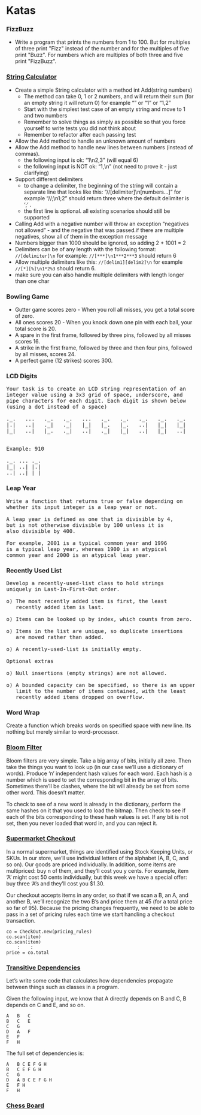 Katas
=====

### FizzBuzz

- Write a program that prints the numbers from 1 to 100. But for multiples of three print "Fizz"
  instead of the number and for the multiples of five print "Buzz". For numbers which are multiples of both
  three and five print "FizzBuzz".


### [String Calculator](http://osherove.com/tdd-kata-1/)

- Create a simple String calculator with a method int Add(string numbers)
    - The method can take 0, 1 or 2 numbers, and will return their sum (for an empty string it will return 0) for example “” or “1” or “1,2”
    - Start with the simplest test case of an empty string and move to 1 and two numbers
    - Remember to solve things as simply as possible so that you force yourself to write tests you did not think about
    - Remember to refactor after each passing test
- Allow the Add method to handle an unknown amount of numbers
- Allow the Add method to handle new lines between numbers (instead of commas).
    - the following input is ok:  “1\n2,3”  (will equal 6)
    - the following input is NOT ok:  “1,\n” (not need to prove it - just clarifying)
- Support different delimiters
    - to change a delimiter, the beginning of the string will contain a separate line that looks like this:   “//[delimiter]\n[numbers…]” for example “//;\n1;2” should return three where the default delimiter is ‘;’ .
    - the first line is optional. all existing scenarios should still be supported
- Calling Add with a negative number will throw an exception “negatives not allowed” - and the negative that was passed.if there are multiple negatives, show all of them in the exception message
- Numbers bigger than 1000 should be ignored, so adding 2 + 1001  = 2
- Delimiters can be of any length with the following format:  `//[delimiter]\n` for example: `//[***]\n1***2***3` should return 6
- Allow multiple delimiters like this:  `//[delim1][delim2]\n` for example `//[*][%]\n1*2%3` should return 6.
- make sure you can also handle multiple delimiters with length longer than one char


### Bowling Game

- Gutter game scores zero - When you roll all misses, you get a total score of zero.
- All ones scores 20 - When you knock down one pin with each ball, your total score is 20.
- A spare in the first frame, followed by three pins, followed by all misses scores 16.
- A strike in the first frame, followed by three and then four pins, followed by all misses, scores 24.
- A perfect game (12 strikes) scores 300.


### LCD Digits

<pre>
Your task is to create an LCD string representation of an
integer value using a 3x3 grid of space, underscore, and
pipe characters for each digit. Each digit is shown below
(using a dot instead of a space)

._.   ...   ._.   ._.   ...   ._.   ._.   ._.   ._.   ._.
|.|   ..|   ._|   ._|   |_|   |_.   |_.   ..|   |_|   |_|
|_|   ..|   |_.   ._|   ..|   ._|   |_|   ..|   |_|   ..|


Example: 910

._. ... ._.
|_| ..| |.|
..| ..| |_|
</pre>


### Leap Year

<pre>
Write a function that returns true or false depending on
whether its input integer is a leap year or not.

A leap year is defined as one that is divisible by 4,
but is not otherwise divisible by 100 unless it is
also divisible by 400.

For example, 2001 is a typical common year and 1996
is a typical leap year, whereas 1900 is an atypical
common year and 2000 is an atypical leap year.
</pre>


### Recently Used List

<pre>
Develop a recently-used-list class to hold strings
uniquely in Last-In-First-Out order.

o) The most recently added item is first, the least
   recently added item is last.

o) Items can be looked up by index, which counts from zero.

o) Items in the list are unique, so duplicate insertions
   are moved rather than added.

o) A recently-used-list is initially empty.

Optional extras

o) Null insertions (empty strings) are not allowed.

o) A bounded capacity can be specified, so there is an upper
   limit to the number of items contained, with the least
   recently added items dropped on overflow.
</pre>


### Word Wrap

Create a function which breaks words on specified space with new line. Its nothing but merely similar to word-processor.


### [Bloom Filter](http://codekata.com/kata/kata05-bloom-filters/)

Bloom filters are very simple. Take a big array of bits, initially all zero. Then take the things you want to look up (in our case we’ll use a dictionary of words). Produce ‘n’ independent hash values for each word. Each hash is a number which is used to set the corresponding bit in the array of bits. Sometimes there’ll be clashes, where the bit will already be set from some other word. This doesn’t matter.

To check to see of a new word is already in the dictionary, perform the same hashes on it that you used to load the bitmap. Then check to see if each of the bits corresponding to these hash values is set. If any bit is not set, then you never loaded that word in, and you can reject it.


### [Supermarket Checkout](http://codekata.com/kata/kata09-back-to-the-checkout/)

In a normal supermarket, things are identified using Stock Keeping Units, or SKUs. In our store, we’ll use individual letters of the alphabet (A, B, C, and so on). Our goods are priced individually. In addition, some items are multipriced: buy n of them, and they’ll cost you y cents. For example, item ‘A’ might cost 50 cents individually, but this week we have a special offer: buy three ‘A’s and they’ll cost you $1.30.

Our checkout accepts items in any order, so that if we scan a B, an A, and another B, we’ll recognize the two B’s and price them at 45 (for a total price so far of 95). Because the pricing changes frequently, we need to be able to pass in a set of pricing rules each time we start handling a checkout transaction.

    co = CheckOut.new(pricing_rules)
    co.scan(item)
    co.scan(item)
        :    :
    price = co.total


### [Transitive Dependencies](http://codekata.com/kata/kata18-transitive-dependencies/)

Let’s write some code that calculates how dependencies propagate between things such as classes in a program.

Given the following input, we know that A directly depends on B and C, B depends on C and E, and so on.

    A   B   C
    B   C   E
    C   G
    D   A   F
    E   F
    F   H

The full set of dependencies is:

    A   B C E F G H
    B   C E F G H
    C   G
    D   A B C E F G H
    E   F H
    F   H

### [Chess Board](http://www.daedtech.com/tdd-and-modeling-a-chess-game)
